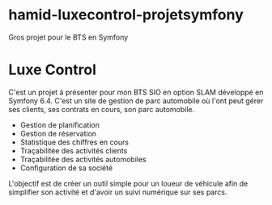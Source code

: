 # hamid-luxecontrol-projetsymfony
Gros projet pour le BTS en Symfony

# Luxe Control

C'est un projet à présenter pour mon BTS SIO en option SLAM développé en Symfony 6.4.
C'est un site de gestion de parc automobile où l'ont peut gérer ses clients, ses contrats en cours, son parc automobile.

+ Gestion de planification
+ Gestion de réservation
+ Statistique des chiffres en cours
+ Traçabilitée des activités clients
+ Traçabilitée des activités automobiles
+ Configuration de sa société

L'objectif est de créer un outil simple pour un loueur de véhicule afin de simplifier son activité et d'avoir un suivi numérique sur ses parcs.
